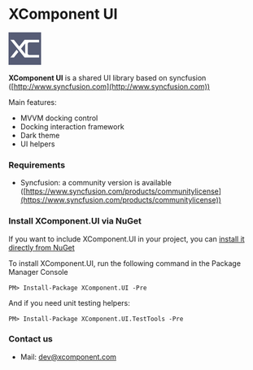 # XComponent UI

![XC logo](documentation/icons/logo_normal.png)

**XComponent UI** is a shared UI library based on syncfusion ([http://www.syncfusion.com](http://www.syncfusion.com))

Main features:

* MVVM docking control
* Docking interaction framework 
* Dark theme
* UI helpers

### Requirements

* Syncfusion: a community version is available ([https://www.syncfusion.com/products/communitylicense](https://www.syncfusion.com/products/communitylicense))

### Install XComponent.UI via NuGet

If you want to include XComponent.UI in your project, you can [install it directly from NuGet](https://www.nuget.org/packages/XComponent.UI)

To install XComponent.UI, run the following command in the Package Manager Console

```
PM> Install-Package XComponent.UI -Pre
```

And if you need unit testing helpers:

```
PM> Install-Package XComponent.UI.TestTools -Pre
```

### Contact us

* Mail: dev@xcomponent.com